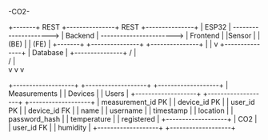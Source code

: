-CO2-

+-------+          REST           +---------------+           REST           +---------------+
| ESP32 | ---------------------> |    Backend    | -----------------------> |    Frontend   |
|Sensor |                        |      (BE)     |                          |      (FE)     |
+-------+                        +---------------+                          +---------------+
                                      |
                                      |
                                      v
                               +---------------+
                               |   Database    |
                               +---------------+
                                    /   |   \
                                   /    |    \
                                  v     v     v

+-------------------+      +-------------------+      +-------------------+
|   Measurements    |      |      Devices      |      |       Users       |
+-------------------+      +-------------------+      +-------------------+
| measurement_id PK |      | device_id PK      |      | user_id PK        |
| device_id FK      |      | name              |      | username          |
| timestamp         |      | location          |      | password_hash     |
| temperature       |      | registered        |      +-------------------+
| CO2               |      | user_id FK        |
| humidity          |      +-------------------+
+-------------------+
